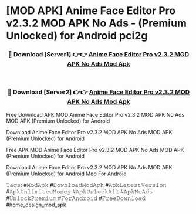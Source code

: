 # [MOD APK] Anime Face Editor Pro v2.3.2 MOD APK No Ads - (Premium Unlocked) for Android pci2g



<div align="center">
<h3>🔴 Download [Server1] 👉👉 <a href="https://momento.my/?title=Anime_Face_Editor_Pro_v2.3.2_MOD_APK_No_Ads">Anime Face Editor Pro v2.3.2 MOD APK No Ads Mod Apk</a></h3><br>

<h3>🔴 Download [Server2] 👉👉 <a href="https://momento.my/?title=Anime_Face_Editor_Pro_v2.3.2_MOD_APK_No_Ads">Anime Face Editor Pro v2.3.2 MOD APK No Ads Mod Apk</a></h3>
</div>



Free Download APK MOD Anime Face Editor Pro v2.3.2 MOD APK No Ads MOD APK (Premium Unlocked) for Android

Download Anime Face Editor Pro v2.3.2 MOD APK No Ads MOD APK (Premium Unlocked) for Android

Free APK MOD Anime Face Editor Pro v2.3.2 MOD APK No Ads MOD APK (Premium Unlocked) for Android

Download Anime Face Editor Pro v2.3.2 MOD APK No Ads MOD APK (Premium Unlocked) for Android Mod For Android

𝚃𝚊𝚐𝚜: #𝙼𝚘𝚍𝙰𝚙𝚔 #𝙳𝚘𝚠𝚗𝚕𝚘𝚊𝚍𝙼𝚘𝚍𝙰𝚙𝚔 #𝙰𝚙𝚔𝙻𝚊𝚝𝚎𝚜𝚝𝚅𝚎𝚛𝚜𝚒𝚘𝚗 #𝙰𝚙𝚔𝚄𝚗𝚕𝚒𝚖𝚒𝚝𝚎𝚍𝙼𝚘𝚗𝚎𝚢 #𝙰𝚙𝚔𝚄𝚗𝚕𝚘𝚌𝚔𝙰𝚕𝚕 #𝙰𝚙𝚔𝙽𝚘𝙰𝚍𝚜 #𝚄𝚗𝚕𝚘𝚌𝚔𝙿𝚛𝚎𝚖𝚒𝚞𝚖 #𝙵𝚘𝚛𝙰𝚗𝚍𝚛𝚘𝚒𝚍 #𝙵𝚛𝚎𝚎𝙳𝚘𝚠𝚗𝚕𝚘𝚊𝚍 #home_design_mod_apk
